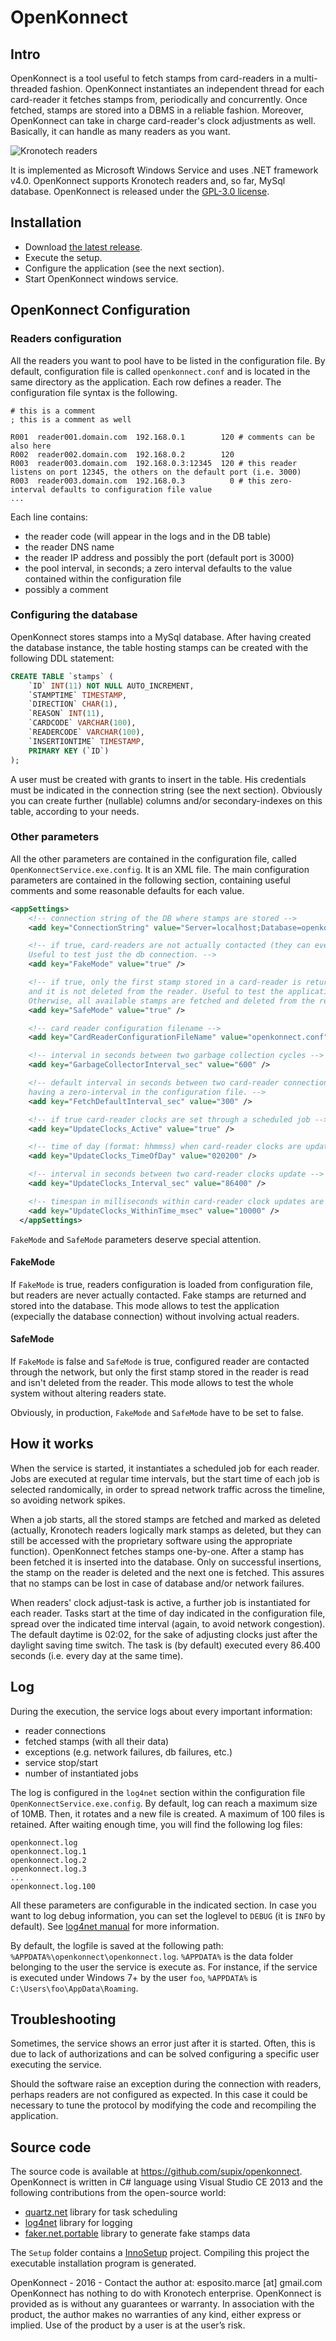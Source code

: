 # OpenKonnect
## Intro
OpenKonnect is a tool useful to fetch stamps from card-readers in a multi-threaded fashion. OpenKonnect instantiates an independent thread for each card-reader it fetches stamps from, periodically and concurrently. Once fetched, stamps are stored into a DBMS in a reliable fashion. Moreover, OpenKonnect can take in charge card-reader's clock adjustments as well. Basically, it can handle as many readers as you want.

![Kronotech readers](https://github.com/supix/openkonnect/blob/master/AllReaders.jpg)

It is implemented as Microsoft Windows Service and uses .NET framework v4.0. OpenKonnect supports Kronotech readers and, so far, MySql database. OpenKonnect is released under the [GPL-3.0 license](https://www.gnu.org/licenses/gpl-3.0.en.html).

## Installation
* Download [the latest release](https://github.com/supix/openkonnect/releases).
* Execute the setup.
* Configure the application (see the next section).
* Start OpenKonnect windows service.

## OpenKonnect Configuration
### Readers configuration
All the readers you want to pool have to be listed in the configuration file. By default, configuration file is called `openkonnect.conf` and is located in the same directory as the application. Each row defines a reader. The configuration file syntax is the following.

```
# this is a comment
; this is a comment as well

R001  reader001.domain.com  192.168.0.1        120 # comments can be also here
R002  reader002.domain.com  192.168.0.2        120
R003  reader003.domain.com  192.168.0.3:12345  120 # this reader listens on port 12345, the others on the default port (i.e. 3000)
R003  reader003.domain.com  192.168.0.3          0 # this zero-interval defaults to configuration file value
...
```

Each line contains:
* the reader code (will appear in the logs and in the DB table)
* the reader DNS name
* the reader IP address and possibly the port (default port is 3000)
* the pool interval, in seconds; a zero interval defaults to the value contained within the configuration file
* possibly a comment

### Configuring the database
OpenKonnect stores stamps into a MySql database. After having created the database instance, the table hosting stamps can be created with the following DDL statement:

```sql
CREATE TABLE `stamps` (
	`ID` INT(11) NOT NULL AUTO_INCREMENT,
	`STAMPTIME` TIMESTAMP,
	`DIRECTION` CHAR(1),
	`REASON` INT(11),
	`CARDCODE` VARCHAR(100),
	`READERCODE` VARCHAR(100),
	`INSERTIONTIME` TIMESTAMP,
	PRIMARY KEY (`ID`)
);
```
A user must be created with grants to insert in the table. His credentials must be indicated in the connection string (see the next section). Obviously you can create further (nullable) columns and/or secondary-indexes on this table, according to your needs.

### Other parameters
All the other parameters are contained in the configuration file, called `OpenKonnectService.exe.config`. It is an XML file. The main configuration parameters are contained in the following section, containing useful comments and some reasonable defaults for each value.

```xml
<appSettings>
    <!-- connection string of the DB where stamps are stored -->
    <add key="ConnectionString" value="Server=localhost;Database=openkonnect;Uid=openkonnect;Pwd=openkonnect;" />

    <!-- if true, card-readers are not actually contacted (they can even not exist), but fake stamps are returned.
    Useful to test just the db connection. -->
    <add key="FakeMode" value="true" />

    <!-- if true, only the first stamp stored in a card-reader is returned on each job execution,
    and it is not deleted from the reader. Useful to test the application without altering card reader state. 
    Otherwise, all available stamps are fetched and deleted from the reader on each job execution. -->
    <add key="SafeMode" value="true" />

    <!-- card reader configuration filename -->
    <add key="CardReaderConfigurationFileName" value="openkonnect.conf" />

    <!-- interval in seconds between two garbage collection cycles -->
    <add key="GarbageCollectorInterval_sec" value="600" />

    <!-- default interval in seconds between two card-reader connections: this interval is used for readers
    having a zero-interval in the configuration file. -->
    <add key="FetchDefaultInterval_sec" value="300" />

    <!-- if true card-reader clocks are set through a scheduled job -->
    <add key="UpdateClocks_Active" value="true" />

    <!-- time of day (format: hhmmss) when card-reader clocks are updated -->
    <add key="UpdateClocks_TimeOfDay" value="020200" />

    <!-- interval in seconds between two card-reader clocks update -->
    <add key="UpdateClocks_Interval_sec" value="86400" />

    <!-- timespan in milliseconds within card-reader clock updates are spread (to avoid network spikes)-->
    <add key="UpdateClocks_WithinTime_msec" value="10000" />
  </appSettings>
```

`FakeMode` and `SafeMode` parameters deserve special attention.

#### FakeMode
If `FakeMode` is true, readers configuration is loaded from configuration file, but readers are never actually contacted. Fake stamps are returned and stored into the database. This mode allows to test the application (expecially the database connection) without involving actual readers.

#### SafeMode
If `FakeMode` is false and `SafeMode` is true, configured reader are contacted through the network, but only the first stamp stored in the reader is read and isn't deleted from the reader. This mode allows to test the whole system without altering readers state.

Obviously, in production, `FakeMode` and `SafeMode` have to be set to false.

## How it works
When the service is started, it instantiates a scheduled job for each reader. Jobs are executed at regular time intervals, but the start time of each job is selected randomically, in order to spread network traffic across the timeline, so avoiding network spikes.

When a job starts, all the stored stamps are fetched and marked as deleted (actually, Kronotech readers logically mark stamps as deleted, but they can still be accessed with the proprietary software using the appropriate function). OpenKonnect fetches stamps one-by-one. After a stamp has been fetched it is inserted into the database. Only on successful insertions, the stamp on the reader is deleted and the next one is fetched. This assures that no stamps can be lost in case of database and/or network failures.

When readers' clock adjust-task is active, a further job is instantiated for each reader. Tasks start at the time of day indicated in the configuration file, spread over the indicated time interval (again, to avoid network congestion). The default daytime is 02:02, for the sake of adjusting clocks just after the daylight saving time switch. The task is (by default) executed every 86.400 seconds (i.e. every day at the same time).

## Log
During the execution, the service logs about every important information:
* reader connections
* fetched stamps (with all their data)
* exceptions (e.g. network failures, db failures, etc.)
* service stop/start
* number of instantiated jobs

The log is configured in the `log4net` section within the configuration file `OpenKonnectService.exe.config`. By default, log can reach a maximum size of 10MB. Then, it rotates and a new file is created. A maximum of 100 files is retained. After waiting enough time, you will find the following log files:
```
openkonnect.log
openkonnect.log.1
openkonnect.log.2
openkonnect.log.3
...
openkonnect.log.100
```
All these parameters are configurable in the indicated section. In case you want to log debug information, you can set the loglevel to `DEBUG` (it is `INFO` by default). See [log4net manual](https://logging.apache.org/log4net/release/manual/configuration.html) for more information.

By default, the logfile is saved at the following path: `%APPDATA%\openkonnect\openkonnect.log`. `%APPDATA%` is the data folder belonging to the user the service is execute as. For instance, if the service is executed under Windows 7+ by the user `foo`, `%APPDATA%` is `C:\Users\foo\AppData\Roaming`.

## Troubleshooting
Sometimes, the service shows an error just after it is started. Often, this is due to lack of authorizations and can be solved configuring a specific user executing the service.

Should the software raise an exception during the connection with readers, perhaps readers are not configured as expected. In this case it could be necessary to tune the protocol by modifying the code and recompiling the application.

## Source code
The source code is available at https://github.com/supix/openkonnect. OpenKonnect is written in C# language using Visual Studio CE 2013 and the following contributions from the open-source world:
* [quartz.net](http://www.quartz-scheduler.net/) library for task scheduling
* [log4net](https://logging.apache.org/log4net/) library for logging
* [faker.net.portable](https://github.com/AdmiringWorm/Faker.NET.Portable) library to generate fake stamps data

The `Setup` folder contains a [InnoSetup](http://www.jrsoftware.org/isinfo.php) project. Compiling this project the executable installation program is generated.

OpenKonnect - 2016 - Contact the author at: esposito.marce [at] gmail.com<br/>
OpenKonnect has nothing to do with Kronotech enterprise. OpenKonnect is provided as is without any guarantees or warranty. In association with the product, the author makes no warranties of any kind, either express or implied. Use of the product by a user is at the user’s risk.
